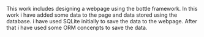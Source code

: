 This work includes designing a webpage using the bottle framework. In this work i have added some data to the page and data stored using the database.
i have used SQLite initially to save the data to the webpage. After that i have used some ORM concenpts to save the data.

